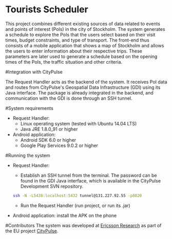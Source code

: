 # Tourists Scheduler

This project combines different existing sources of data related to events and points of interest (PoIs) in the city of Stockholm. The system generates a schedule to explore the PoIs that the users select based on their visit times, budget constraints, and type of transport. The front-end thus consists of a mobile application that shows a map of Stockholm and allows the users to enter information about their respective trips. These parameters are later used to generate a schedule based on the opening times of the PoIs, the traffic situation and other criteria.

#Integration with CityPulse

The Request Handler acts as the backend of the system. It receives PoI data and routes from CityPulse's Geospatial Data Infrastructure (GDI) using its Java interface. The package is already integrated in the backend, and communication with the GDI is done through an SSH tunnel.

#System requirements

* Request Handler: 
	- Linux operating system (tested with Ubuntu 14.04 LTS)
	- Java JRE 1.8.0_91 or higher
* Android application:
	- Android SDK 6.0 or higher
	- Google Play Services 9.0.2 or higher

#Running the system

* Request Handler:
	- Establish an SSH tunnel from the terminal. The password can be found in the GDI Java interface, which is available in the CityPulse Development SVN repository.
	```bash
	ssh -N -L5438:localhost:5432 tunnel@131.227.92.55 -p8020
	```
	- Run the Request Handler (run project, or run its .jar)

* Android application: install the APK on the phone

#Contributors
The system was developed at [Ericsson Research](<insert link>) as part of the EU project [CityPulse](<insert link>).
